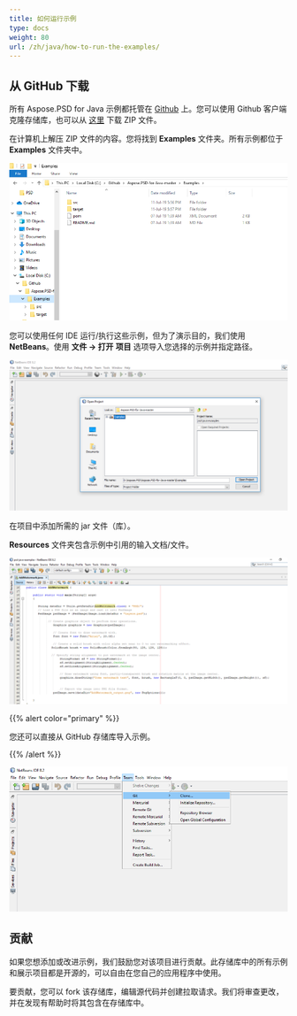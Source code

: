 ```yaml
---
title: 如何运行示例
type: docs
weight: 80
url: /zh/java/how-to-run-the-examples/
---
```


## **从 GitHub 下载**
所有 Aspose.PSD for Java 示例都托管在 [Github](https://github.com/aspose-psd/Aspose.PSD-for-Java) 上。您可以使用 Github 客户端克隆存储库，也可以从 [这里](https://github.com/aspose-psd/Aspose.PSD-for-Java/archive/master.zip) 下载 ZIP 文件。

在计算机上解压 ZIP 文件的内容。您将找到 **Examples** 文件夹。所有示例都位于 **Examples** 文件夹中。

![todo:image_alt_text](how-to-run-the-examples_1.png)

您可以使用任何 IDE 运行/执行这些示例，但为了演示目的，我们使用 **NetBeans**。使用 **文件 -> 打开** **项目** 选项导入您选择的示例并指定路径。

![todo:image_alt_text](how-to-run-the-examples_2.png)

在项目中添加所需的 jar 文件（库）。

**Resources** 文件夹包含示例中引用的输入文档/文件。

![todo:image_alt_text](how-to-run-the-examples_3.png)



{{% alert color="primary" %}} 

您还可以直接从 GitHub 存储库导入示例。

{{% /alert %}} 

![todo:image_alt_text](how-to-run-the-examples_4.png)

## **贡献**
如果您想添加或改进示例，我们鼓励您对该项目进行贡献。此存储库中的所有示例和展示项目都是开源的，可以自由在您自己的应用程序中使用。

要贡献，您可以 fork 该存储库，编辑源代码并创建拉取请求。我们将审查更改，并在发现有帮助时将其包含在存储库中。
